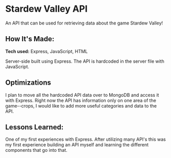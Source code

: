# Stardew Valley API

An API that can be used for retrieving data about the game Stardew Valley!


## How It's Made:

**Tech used:** Express, JavaScript, HTML

Server-side built using Express. The API is hardcoded in the server file with JavaScript.

## Optimizations

I plan to move all the hardcoded API data over to MongoDB and access it with Express.
Right now the API has information only on one area of the game--crops, I would like to add more useful categories and data to the API.

## Lessons Learned:

One of my first experiences with Express. After utilizing many API's this was my first experience building an API myself and learning the different components that go into that.
